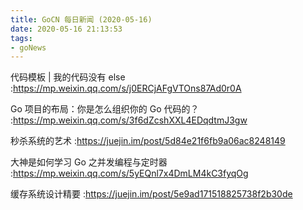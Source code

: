 ```yaml
---
title: GoCN 每日新闻 (2020-05-16)
date: 2020-05-16 21:13:53
tags:
- goNews
---
```

代码模板 | 我的代码没有 else :https://mp.weixin.qq.com/s/j0ERCjAFgVTOns87Ad0r0A

Go 项目的布局：你是怎么组织你的 Go 代码的？
:https://mp.weixin.qq.com/s/3f6dZcshXXL4EDqdtmJ3gw

秒杀系统的艺术 :https://juejin.im/post/5d84e21f6fb9a06ac8248149

大神是如何学习 Go 之并发编程与定时器 :https://mp.weixin.qq.com/s/5yEQnl7x4DmLM4kC3fyqOg

缓存系统设计精要
:https://juejin.im/post/5e9ad171518825738f2b30de


